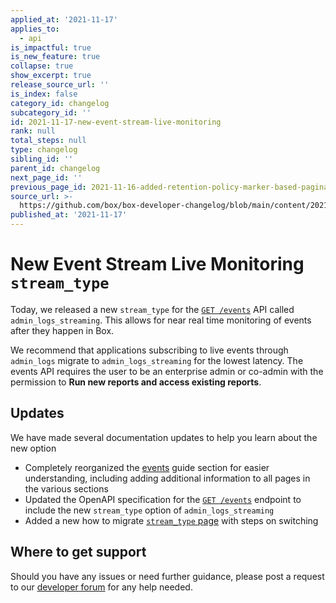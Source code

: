 ```yaml
---
applied_at: '2021-11-17'
applies_to:
  - api
is_impactful: true
is_new_feature: true
collapse: true
show_excerpt: true
release_source_url: ''
is_index: false
category_id: changelog
subcategory_id: ''
id: 2021-11-17-new-event-stream-live-monitoring
rank: null
total_steps: null
type: changelog
sibling_id: ''
parent_id: changelog
next_page_id: ''
previous_page_id: 2021-11-16-added-retention-policy-marker-based-pagination
source_url: >-
  https://github.com/box/box-developer-changelog/blob/main/content/2021/11-17-new-event-stream-live-monitoring.md
published_at: '2021-11-17'
---
```

# New Event Stream Live Monitoring `stream_type`

Today, we released a new `stream_type` for the [`GET /events`][event-api]
API called `admin_logs_streaming`. This allows for near real time monitoring of
events after they happen in Box.

<!-- more -->

We recommend that applications subscribing to live events through `admin_logs`
migrate to `admin_logs_streaming` for the lowest latency. The events API
requires the user to be an enterprise admin or co-admin with the permission to
**Run new reports and access existing reports**.

## Updates

We have made several documentation updates to help you learn about the new option

* Completely reorganized the [events][event-guide] guide section for
  easier understanding, including adding additional information to all pages
  in the various sections
* Updated the OpenAPI specification for the [`GET /events`][event-api] endpoint
  to include the new `stream_type` option of `admin_logs_streaming`
* Added a new how to migrate [`stream_type` page][migration] with steps
  on switching

## Where to get support

Should you have any issues or need further guidance, please post a request to
our [developer forum][forum] for any help needed.

[forum]: https://support.box.com/hc/en-us/community/topics/360001932973-Platform-and-Developer-Forum
[event-api]: e://get-events
[event-guide]: g://events
[migration]: g://events/enterprise-events/migrate-to-stream